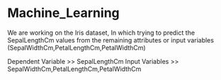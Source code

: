 # Machine_Learning


We are working on the Iris dataset, In which trying to predict the SepalLengthCm values from the remaining attributes or input variables (SepalWidthCm,PetalLengthCm,PetalWidthCm)
 
Dependent Variable >> SepalLengthCm
Input Variables >> SepalWidthCm,PetalLengthCm,PetalWidthCm
